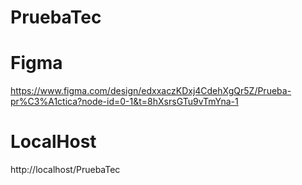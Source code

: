 # PruebaTec

# Figma 
https://www.figma.com/design/edxxaczKDxj4CdehXgQr5Z/Prueba-pr%C3%A1ctica?node-id=0-1&t=8hXsrsGTu9vTmYna-1

# LocalHost
http://localhost/PruebaTec
